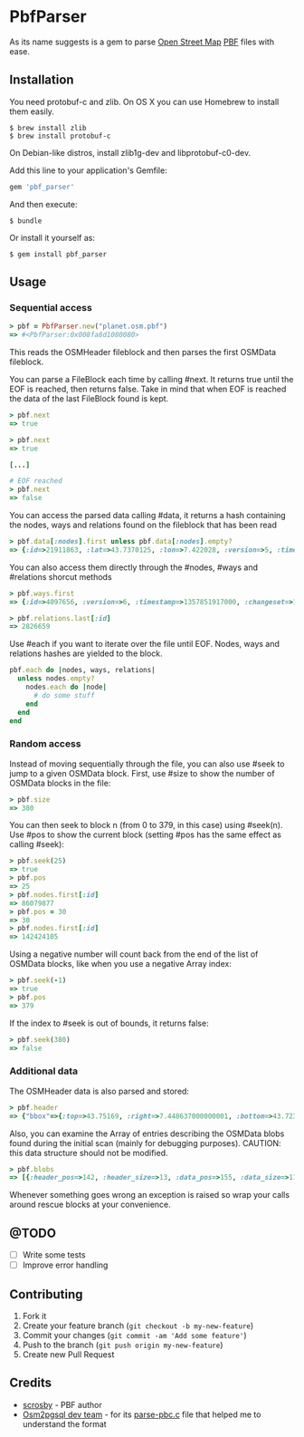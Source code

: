 # PbfParser

As its name suggests is a gem to parse [Open Street Map](http://www.openstreetmap.org/) [PBF](http://wiki.openstreetmap.org/wiki/Pbf) files with ease.

## Installation

You need protobuf-c and zlib. On OS X you can use Homebrew to install them easily.

```shell
$ brew install zlib
$ brew install protobuf-c
```

On Debian-like distros, install zlib1g-dev and libprotobuf-c0-dev.

Add this line to your application's Gemfile:

```ruby
gem 'pbf_parser'
```

And then execute:

```shell
$ bundle
```

Or install it yourself as:

```shell
$ gem install pbf_parser
```

## Usage

### Sequential access

```ruby
> pbf = PbfParser.new("planet.osm.pbf")
=> #<PbfParser:0x008fa8d1080080>
```

This reads the OSMHeader fileblock and then parses the first OSMData fileblock.

You can parse a FileBlock each time by calling #next. It returns true until the EOF is reached, then returns false. Take in mind that when EOF is reached the data of the last FileBlock found is kept.

```ruby
> pbf.next
=> true

> pbf.next
=> true

[...]

# EOF reached
> pbf.next
=> false
```

You can access the parsed data calling #data, it returns a hash containing the nodes, ways and relations found on the fileblock that has been read

```ruby
> pbf.data[:nodes].first unless pbf.data[:nodes].empty?
=> {:id=>21911863, :lat=>43.7370125, :lon=>7.422028, :version=>5, :timestamp=>1335970231000, :changeset=>11480240, :uid=>378737, :user=>"Scrup", :tags=>{}}
```

You can also access them directly through the #nodes, #ways and #relations shorcut methods

```ruby
> pbf.ways.first
=> {:id=>4097656, :version=>6, :timestamp=>1357851917000, :changeset=>14602065, :uid=>852996, :user=>"Mg2", :tags=>{"highway"=>"primary", "name"=>"Avenue Princesse Alice"}, :refs=>[21912099, 21912097, 1079751630, 21912095, 21912093, 1110560507, 2104793864, 1079750744, 21912089, 1110560528, 21913657]}

> pbf.relations.last[:id]
=> 2826659
```

Use #each if you want to iterate over the file until EOF. Nodes, ways and relations hashes are yielded to the block.

```ruby
pbf.each do |nodes, ways, relations|
  unless nodes.empty?
    nodes.each do |node|
      # do some stuff
    end
  end
end
```

### Random access

Instead of moving sequentially through the file, you can also use #seek to jump to a given OSMData block. First,
use #size to show the number of OSMData blocks in the file:

```ruby
> pbf.size
=> 380
```

You can then seek to block n (from 0 to 379, in this case) using #seek(n). Use #pos to show the current block
(setting #pos has the same effect as calling #seek):

```ruby
> pbf.seek(25)
=> true
> pbf.pos
=> 25
> pbf.nodes.first[:id]
=> 86079877
> pbf.pos = 30
=> 30
> pbf.nodes.first[:id]
=> 142424105
```

Using a negative number will count back from the end of the list of OSMData blocks, like when you use a negative
Array index:

```ruby
> pbf.seek(-1)
=> true
> pbf.pos
=> 379
```

If the index to #seek is out of bounds, it returns false:

```ruby
> pbf.seek(380)
=> false
```

### Additional data

The OSMHeader data is also parsed and stored:

```ruby
> pbf.header
=> {"bbox"=>{:top=>43.75169, :right=>7.448637000000001, :bottom=>43.72335, :left=>7.409205}, "required_features"=>["OsmSchema-V0.6", "DenseNodes"], "optional_features"=>nil, "writing_program"=>"Osmium (http://wiki.openstreetmap.org/wiki/Osmium)", "source"=>nil, "osmosis_replication_timestamp"=>1375470002, "osmosis_replication_sequence_number"=>nil, "osmosis_replication_base_url"=>nil}
```

Also, you can examine the Array of entries describing the OSMData blobs found during the initial scan (mainly for
debugging purposes). CAUTION: this data structure should not be modified.

```ruby
> pbf.blobs
=> [{:header_pos=>142, :header_size=>13, :data_pos=>155, :data_size=>114068}, ...]
```

Whenever something goes wrong an exception is raised so wrap your calls around rescue blocks at your convenience.

## @TODO
- [ ] Write some tests
- [ ] Improve error handling

## Contributing

1. Fork it
2. Create your feature branch (`git checkout -b my-new-feature`)
3. Commit your changes (`git commit -am 'Add some feature'`)
4. Push to the branch (`git push origin my-new-feature`)
5. Create new Pull Request

## Credits

* [scrosby](https://github.com/scrosby) - PBF author
* [Osm2pgsql dev team](https://github.com/openstreetmap/osm2pgsql/graphs/contributors) - for its [parse-pbc.c](https://github.com/openstreetmap/osm2pgsql/blob/master/parse-pbf.c) file that helped me to understand the format
